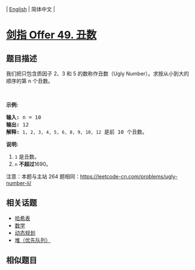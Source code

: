 
| [English](README_EN.md) | 简体中文 |

# [剑指 Offer 49. 丑数](https://leetcode-cn.com/problems/chou-shu-lcof/)

## 题目描述

<p>我们把只包含质因子 2、3 和 5 的数称作丑数（Ugly Number）。求按从小到大的顺序的第 n 个丑数。</p>

<p>&nbsp;</p>

<p><strong>示例:</strong></p>

<pre><strong>输入:</strong> n = 10
<strong>输出:</strong> 12
<strong>解释: </strong><code>1, 2, 3, 4, 5, 6, 8, 9, 10, 12</code> 是前 10 个丑数。</pre>

<p><strong>说明:&nbsp;</strong>&nbsp;</p>

<ol>
	<li><code>1</code>&nbsp;是丑数。</li>
	<li><code>n</code>&nbsp;<strong>不超过</strong>1690。</li>
</ol>

<p>注意：本题与主站 264 题相同：<a href="https://leetcode-cn.com/problems/ugly-number-ii/">https://leetcode-cn.com/problems/ugly-number-ii/</a></p>


## 相关话题

- [哈希表](https://leetcode-cn.com/tag/hash-table)
- [数学](https://leetcode-cn.com/tag/math)
- [动态规划](https://leetcode-cn.com/tag/dynamic-programming)
- [堆（优先队列）](https://leetcode-cn.com/tag/heap-priority-queue)

## 相似题目


